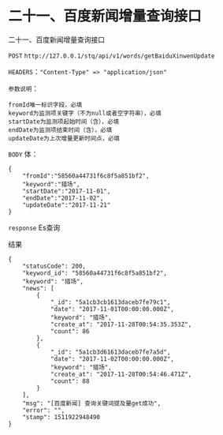 # 二十一、百度新闻增量查询接口

二十一、百度新闻增量查询接口

`POST` `http://127.0.0.1/stq/api/v1/words/getBaiduXinwenUpdate`

`HEADERS`：`"Content-Type" => "application/json"`

`参数说明`：

```text
fromId唯一标识字段，必填
keyword为监测项关键字（不为null或者空字符串），必填
startDate为监测项起始时间（含），必填
endDate为监测项结束时间（含），必填
updateDate为上次增量更新时间点，必填
```

`BODY` 体：

```text
{
    "fromId":"58560a44731f6c8f5a851bf2",
    "keyword":"猎场",
    "startDate":"2017-11-01",
    "endDate":"2017-11-02",
    "updateDate":"2017-11-21"
}
```

`response` Es查询

结果

```text
{
    "statusCode": 200,
    "keyword_id": "58560a44731f6c8f5a851bf2",
    "keyword": "猎场",
    "news": [
        {
            "_id": "5a1cb3cb1613daceb7fe79c1",
            "date": "2017-11-01T00:00:00.000Z",
            "keyword": "猎场",
            "create_at": "2017-11-28T00:54:35.353Z",
            "count": 86
        },
        {
            "_id": "5a1cb3d61613daceb7fe7a5d",
            "date": "2017-11-02T00:00:00.000Z",
            "keyword": "猎场",
            "create_at": "2017-11-28T00:54:46.471Z",
            "count": 88
        }
    ],
    "msg": "[百度新闻] 查询关键词提及量get成功",
    "error": "",
    "stamp": 1511922948490
}
```

